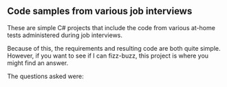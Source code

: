 ## Code samples from various job interviews

These are simple C# projects that include the code from various at-home tests administered during job interviews.

Because of this, the requirements and resulting code are both quite simple. However, if you want to see if I can
fizz-buzz, this project is where you might find an answer.

The questions asked were:
